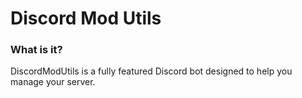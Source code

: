 # Discord Mod Utils
### What is it?
DiscordModUtils is a fully featured Discord bot designed to help you manage your server.
